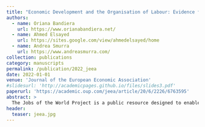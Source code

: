 ```yaml
---
title: "Economic Development and the Organisation of Labour: Evidence from the Jobs of the World Project"
authors:
  - name: Oriana Bandiera
    url: https://www.orianabandiera.net/
  - name: Ahmed Elsayed
    url: https://sites.google.com/view/ahmedelsayed/home
  - name: Andrea Smurra
    url: https://www.andreasmurra.com/
collection: publications
category: manuscripts
permalink: /publication/2022_jeea
date: 2022-01-01
venue: 'Journal of the European Economic Association'
#slidesurl: 'http://academicpages.github.io/files/slides3.pdf'
paperurl: 'https://academic.oup.com/jeea/article/20/6/2226/6763595'
abstract: >
  The Jobs of the World Project is a public resource designed to enable research on jobs and poverty across and within countries over the entire development spectrum. At its core is a new dataset assembled by harmonising Demographic and Health Surveys (DHS) and National Censuses (IPUMS) for all countries and all years after 1990 where data is available. The current version covers 115 countries, observed four times on average. We use the data to show how the nature of jobs and their allocation vary within countries by wealth and gender and across countries by stages of development. We discuss evidence that shows how disparities at the micro level lead to a misuse of human potential that links individual poverty to national income.
header:
  teaser: jeea.jpg
---
```

